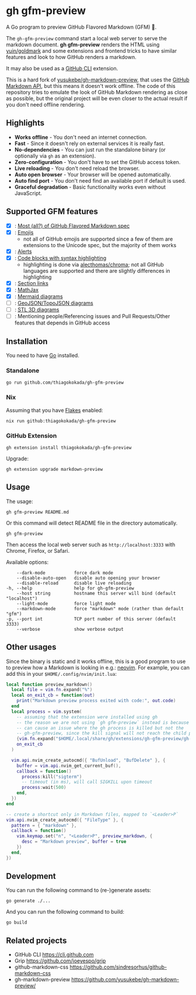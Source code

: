 # gh gfm-preview

A Go program to preview GitHub Flavored Markdown (GFM) :notebook:.

The `gh-gfm-preview` command start a local web server to serve the markdown
document. **gh gfm-preview** renders the HTML using
[yuin/goldmark](https://github.com/yuin/goldmark) and some extensions and
frontend tricks to have similar features and look to how GitHub renders a
markdown.

It may also be used as a [GitHub CLI](https://cli.github.com) extension.

This is a hard fork of
[yusukebe/gh-markdown-preview](https://github.com/yusukebe/gh-markdown-preview/),
that uses the [GitHub Markdown API](https://docs.github.com/en/rest/markdown),
but this means it doesn't work offline. The code of this repository tries to
emulate the look of GitHub Markdown rendering as close as possible, but the
original project will be even closer to the actual result if you don't need
offline rendering.

## Highlights

- **Works offline** - You don't need an internet connection.
- **Fast** - Since it doesn't rely on external services it is really fast.
- **No-dependencies** - You can just run the standalone binary (or optionally
  via `gh` as an extension).
- **Zero-configuration** - You don't have to set the GitHub access token.
- **Live reloading** - You don't need reload the browser.
- **Auto open browser** - Your browser will be opened automatically.
- **Auto find port** - You don't need find an available port if default is used.
- **Graceful degradation** - Basic functionality works even without JavaScript.

## Supported GFM features

- [x] : [Most (all?) of GitHub Flavored Markdown spec](https://github.github.com/gfm/)
- [x] : [Emojis](https://docs.github.com/en/get-started/writing-on-github/getting-started-with-writing-and-formatting-on-github/basic-writing-and-formatting-syntax#using-emojis)
  + not all of GitHub emojis are supported since a few of them are extensions
    to the Unicode spec, but the majority of them works
- [x] : [Alerts](https://docs.github.com/en/get-started/writing-on-github/getting-started-with-writing-and-formatting-on-github/basic-writing-and-formatting-syntax#alerts)
- [x] : [Code blocks with syntax
  highlighting](https://docs.github.com/en/get-started/writing-on-github/working-with-advanced-formatting/creating-and-highlighting-code-blocks)
  + highlighting is done via
    [alecthomas/chroma](https://github.com/alecthomas/chroma); not all GitHub
    languages are supported and there are slightly differences in highlighting
- [x] : [Section links](https://docs.github.com/en/get-started/writing-on-github/getting-started-with-writing-and-formatting-on-github/basic-writing-and-formatting-syntax#section-links)
- [x] : [MathJax](https://docs.github.com/en/get-started/writing-on-github/working-with-advanced-formatting/writing-mathematical-expressions)
- [x] : [Mermaid diagrams](https://docs.github.com/en/get-started/writing-on-github/working-with-advanced-formatting/creating-diagrams)
- [ ] : [GeoJSON/TopoJSON diagrams](https://docs.github.com/en/get-started/writing-on-github/working-with-advanced-formatting/creating-diagrams)
- [ ] : [STL 3D diagrams](https://docs.github.com/en/get-started/writing-on-github/working-with-advanced-formatting/creating-diagrams)
- [ ] : Mentioning people/Referencing issues and Pull Requests/Other features
  that depends in GitHub access

## Installation

You need to have [Go](https://go.dev/) installed.

### Standalone

```console
go run github.com/thiagokokada/gh-gfm-preview
```

### Nix

Assuming that you have [Flakes](https://wiki.nixos.org/wiki/Flakes) enabled:

```console
nix run github:thiagokokada/gh-gfm-preview
```

### GitHub Extension

```console
gh extension install thiagokokada/gh-gfm-preview
```

Upgrade:

```console
gh extension upgrade markdown-preview
```

## Usage

The usage:

```console
gh gfm-preview README.md
```

Or this command will detect README file in the directory automatically.

```console
gh gfm-preview
```

Then access the local web server such as `http://localhost:3333` with Chrome,
Firefox, or Safari.

Available options:

```
    --dark-mode           force dark mode
    --disable-auto-open   disable auto opening your browser
    --disable-reload      disable live reloading
-h, --help                help for gh-gfm-preview
    --host string         hostname this server will bind (default "localhost")
    --light-mode          force light mode
    --markdown-mode       force "markdown" mode (rather than default "gfm")
-p, --port int            TCP port number of this server (default 3333)
    --verbose             show verbose output
```

## Other usages

Since the binary is static and it works offline, this is a good program to
use to preview how a Markdown is looking in e.g.:
[neovim](https://github.com/neovim/neovim/). For example, you can add this
in your `$HOME/.config/nvim/init.lua`:

```lua
local function preview_markdown()
  local file = vim.fn.expand("%")
  local on_exit_cb = function(out)
    print("Markdown preview process exited with code:", out.code)
  end
  local process = vim.system(
    -- assuming that the extension were installed using gh
    -- the reason we are not using `gh gfm-preview` instead is because this
    -- can cause an issue where the gh process is killed but not the
    -- gh-gfm-preview, since the kill signal will not reach the child process
    {vim.fn.expand("$HOME/.local/share/gh/extensions/gh-gfm-preview/gh-gfm-preview"), file},
    on_exit_cb
  )

  vim.api.nvim_create_autocmd({ "BufUnload", "BufDelete" }, {
    buffer = vim.api.nvim_get_current_buf(),
    callback = function()
      process:kill("sigterm")
      -- timeout (in ms), will call SIGKILL upon timeout
      process:wait(500)
    end,
  })
end

-- create a shortcut only in Markdown files, mapped to `<Leader>P`
vim.api.nvim_create_autocmd({ "FileType" }, {
  pattern = { "markdown" },
  callback = function()
    vim.keymap.set("n", "<Leader>P", preview_markdown, {
      desc = "Markdown preview", buffer = true
    })
  end,
})
```

## Development

You can run the following command to (re-)generate assets:

```console
go generate ./...
```

And you can run the following command to build:

```console
go build
```

## Related projects

- GitHub CLI <https://cli.github.com>
- Grip <https://github.com/joeyespo/grip>
- github-markdown-css <https://github.com/sindresorhus/github-markdown-css>
- gh-markdown-preview <https://github.com/yusukebe/gh-markdown-preview/>
